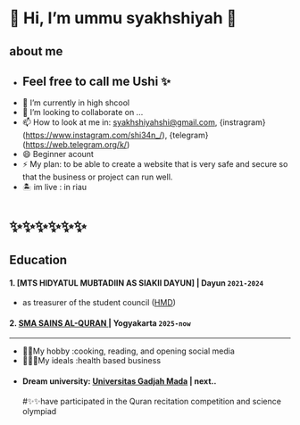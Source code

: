 # 👋 Hi, I’m ummu syakhshiyah 🌸
  ## about me 
- ## Feel free to call me Ushi ✨
- 👔 I’m currently in high shcool
- 💞️ I’m looking to collaborate on ...
- 📫 How to look at me in: syakhshiyahshi@gmail.com, {instragram}
  (https://www.instagram.com/shi34n_/), {telegram} (https://web.telegram.org/k/)
- 😄 Beginner acount
- ⚡ My plan: to be able to create a website that is very safe and secure so that the business or project can run well.
-  🏝 im live : in riau
 # ✨✨✨✨✨✨
 ## Education

#### 1. [MTS HIDYATUL MUBTADIIN AS SIAKII DAYUN]  | Dayun `2021-2024`
- as treasurer of the student council ([HMD](https://www.instagram.com/mts_himada//))
  
#### 2. [SMA SAINS AL-QURAN ](https://www.instagram.com/smasainsalquran/) | Yogyakarta `2025-now`
---
- 👸🏻My hobby :cooking, reading, and opening social media
- 🧚🏼‍♀My ideals :health based business
- #### Dream university: [Universitas Gadjah Mada](https://ugm.ac.id/id) | next..
  #✨✨have participated in the Quran recitation competition and science olympiad


<!---
U5hi/U5hi is a ✨ special ✨ repository because its `README.md` (this file) appears on your GitHub profile.
You can click the Preview link to take a look at your changes.
--->
